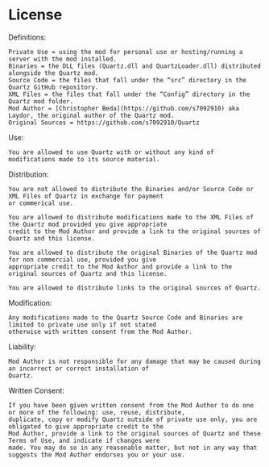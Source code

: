 # License

Definitions:

    Private Use = using the mod for personal use or hosting/running a server with the mod installed.
    Binaries = the DLL files (Quartz.dll and QuartzLoader.dll) distributed alongside the Quartz mod.
    Source Code = the files that fall under the “src” directory in the Quartz GitHub repository.
    XML Files = the files that fall under the “Config” directory in the Quartz mod folder.
    Mod Author = [Christopher Beda](https://github.com/s7092910) aka Laydor, the original author of the Quartz mod.
    Original Sources = https://github.com/s7092910/Quartz

Use:

    You are allowed to use Quartz with or without any kind of modifications made to its source material.

Distribution:

    You are not allowed to distribute the Binaries and/or Source Code or XML Files of Quartz in exchange for payment
    or commerical use.

    You are allowed to distribute modifications made to the XML Files of the Quartz mod provided you give appropriate
    credit to the Mod Author and provide a link to the original sources of Quartz and this license.

    You are allowed to distribute the original Binaries of the Quartz mod for non commercial use, provided you give
    appropriate credit to the Mod Author and provide a link to the original sources of Quartz and this license.

    You are allowed to distribute links to the original sources of Quartz.

Modification:

    Any modifications made to the Quartz Source Code and Binaries are limited to private use only if not stated
    otherwise with written consent from the Mod Author.

Liability:

    Mod Author is not responsible for any damage that may be caused during an incorrect or correct installation of
    Quartz.

Written Consent:

    If you have been given written consent from the Mod Author to do one or more of the following: use, reuse, distribute,
    duplicate, copy or modify Quartz outside of private use only, you are obligated to give appropriate credit to the
    Mod Author, provide a link to the original sources of Quartz and these Terms of Use, and indicate if changes were
    made. You may do so in any reasonable matter, but not in any way that suggests the Mod Author endorses you or your use.
